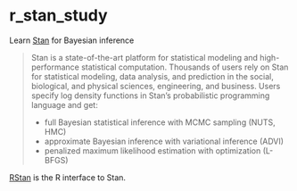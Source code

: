 # r_stan_study

Learn [Stan](https://mc-stan.org) for Bayesian inference
> Stan is a state-of-the-art platform for statistical modeling and high-performance statistical computation. 
Thousands of users rely on Stan for statistical modeling, data analysis, and prediction in the social, 
biological, and physical sciences, engineering, and business. 
Users specify log density functions in Stan’s probabilistic programming language and get:
> * full Bayesian statistical inference with MCMC sampling (NUTS, HMC)
> * approximate Bayesian inference with variational inference (ADVI)
> * penalized maximum likelihood estimation with optimization (L-BFGS)

[RStan](https://mc-stan.org/rstan/index.html) is the R interface to Stan. 
